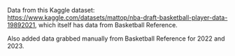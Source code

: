 Data from this Kaggle dataset: https://www.kaggle.com/datasets/mattop/nba-draft-basketball-player-data-19892021, which itself has data from Basketball Reference.

Also added data grabbed manually from Basketball Reference for 2022 and 2023.
